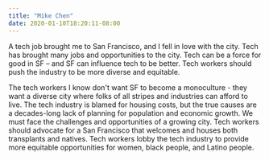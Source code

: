 ```yaml
---
title: "Mike Chen"
date: 2020-01-10T18:20:11-08:00
---
```


A tech job brought me to San Francisco, and I fell in love with the city. Tech
has brought many jobs and opportunities to the city. Tech can be a force for
good in SF – and SF can influence tech to be better. Tech workers should push
the industry to be more diverse and equitable.

The tech workers I know don't want SF to become a monoculture - they want a
diverse city where folks of all stripes and industries can afford to live. The
tech industry is blamed for housing costs, but the true causes are a
decades-long lack of planning for population and economic growth. We must face
the challenges and opportunities of a growing city. Tech workers should
advocate for a San Francisco that welcomes and houses both transplants and
natives. Tech workers lobby the tech industry to provide more equitable
opportunities for women, black people, and Latino people. 
